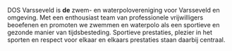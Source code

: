 DOS Varsseveld is **de** zwem- en waterpolovereniging voor Varsseveld en omgeving. Met een enthousiast team van professionele vrijwilligers beoefenen en promoten we zwemmen en waterpolo als een sportieve en gezonde manier van tijdsbesteding. Sportieve prestaties, plezier in het sporten en respect voor elkaar en elkaars prestaties staan daarbij centraal. 
